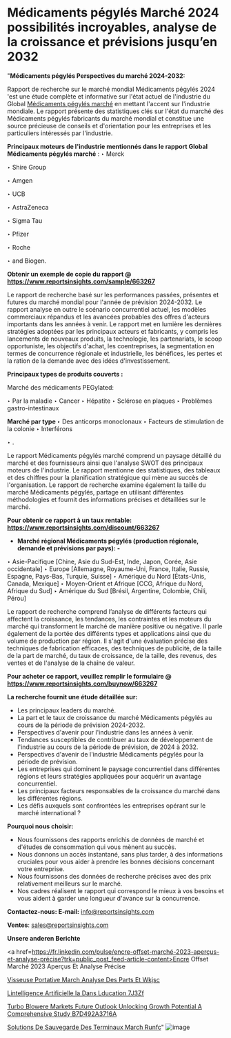# Médicaments pégylés Marché 2024 possibilités incroyables, analyse de la croissance et prévisions jusqu’en 2032

"<strong>Médicaments pégylés Perspectives du marché 2024-2032:</strong>

Rapport de recherche sur le marché mondial Médicaments pégylés 2024 'est une étude complète et informative sur l'état actuel de l'industrie du Global <a href=https://www.reportsinsights.com/sample/663267>Médicaments pégylés marché</a> en mettant l'accent sur l'industrie mondiale. Le rapport présente des statistiques clés sur l'état du marché des Médicaments pégylés fabricants du marché mondial et constitue une source précieuse de conseils et d'orientation pour les entreprises et les particuliers intéressés par l'industrie.

<strong>Principaux moteurs de l'industrie mentionnés dans le rapport Global Médicaments pégylés marché</strong> :
‣ Merck

‣ Shire Group

‣ Amgen

‣ UCB

‣ AstraZeneca

‣ Sigma Tau

‣ Pfizer

‣ Roche

‣ and Biogen.

<strong>Obtenir un exemple de copie du rapport @ <a href=https://www.reportsinsights.com/sample/663267>https://www.reportsinsights.com/sample/663267</a></strong>

Le rapport de recherche basé sur les performances passées, présentes et futures du marché mondial pour l'année de prévision 2024-2032. Le rapport analyse en outre le scénario concurrentiel actuel, les modèles commerciaux répandus et les avancées probables des offres d'acteurs importants dans les années à venir. Le rapport met en lumière les dernières stratégies adoptées par les principaux acteurs et fabricants, y compris les lancements de nouveaux produits, la technologie, les partenariats, le scoop opportuniste, les objectifs d'achat, les coentreprises, la segmentation en termes de concurrence régionale et industrielle, les bénéfices, les pertes et la ration de la demande avec des idées d'investissement.

<strong>Principaux types de produits couverts :</strong>

Marché des médicaments PEGylated:

‣  Par la maladie
‣ Cancer
‣ Hépatite
‣ Sclérose en plaques
‣ Problèmes gastro-intestinaux

<strong>Marché par type </strong>
‣ Des anticorps monoclonaux
‣ Facteurs de stimulation de la colonie
‣ Interférons

‣  .

Le rapport Médicaments pégylés marché comprend un paysage détaillé du marché et des fournisseurs ainsi que l'analyse SWOT des principaux moteurs de l'industrie. Le rapport mentionne des statistiques, des tableaux et des chiffres pour la planification stratégique qui mène au succès de l'organisation. Le rapport de recherche examine également la taille du marché Médicaments pégylés, partage en utilisant différentes méthodologies et fournit des informations précises et détaillées sur le marché.

<strong>Pour obtenir ce rapport à un taux rentable: <a href=https://www.reportsinsights.com/discount/663267>https://www.reportsinsights.com/discount/663267</a></strong>
<ul>
  <li><strong>Marché régional Médicaments pégylés (production régionale, demande et prévisions par pays): -</strong></li>
</ul>
‣ Asie-Pacifique [Chine, Asie du Sud-Est, Inde, Japon, Corée, Asie occidentale]
‣ Europe [Allemagne, Royaume-Uni, France, Italie, Russie, Espagne, Pays-Bas, Turquie, Suisse]
‣ Amérique du Nord [États-Unis, Canada, Mexique]
‣ Moyen-Orient et Afrique [CCG, Afrique du Nord, Afrique du Sud]
‣ Amérique du Sud [Brésil, Argentine, Colombie, Chili, Pérou]

Le rapport de recherche comprend l’analyse de différents facteurs qui affectent la croissance, les tendances, les contraintes et les moteurs du marché qui transforment le marché de manière positive ou négative. Il parle également de la portée des différents types et applications ainsi que du volume de production par région. Il s'agit d'une évaluation précise des techniques de fabrication efficaces, des techniques de publicité, de la taille de la part de marché, du taux de croissance, de la taille, des revenus, des ventes et de l'analyse de la chaîne de valeur.

<strong>Pour acheter ce rapport, veuillez remplir le formulaire @   <a href=https://www.reportsinsights.com/buynow/663267>https://www.reportsinsights.com/buynow/663267</a></strong>

<strong>La recherche fournit une étude détaillée sur:</strong>
<ul>
  <li>Les principaux leaders du marché.</li>
  <li>La part et le taux de croissance du marché Médicaments pégylés au cours de la période de prévision 2024-2032.</li>
  <li>Perspectives d'avenir pour l'industrie dans les années à venir.</li>
  <li>Tendances susceptibles de contribuer au taux de développement de l'industrie au cours de la période de prévision, de 2024 à 2032.</li>
  <li>Perspectives d'avenir de l'industrie Médicaments pégylés pour la période de prévision.</li>
  <li>Les entreprises qui dominent le paysage concurrentiel dans différentes régions et leurs stratégies appliquées pour acquérir un avantage concurrentiel.</li>
  <li>Les principaux facteurs responsables de la croissance du marché dans les différentes régions.</li>
  <li>Les défis auxquels sont confrontées les entreprises opérant sur le marché international ?</li>
</ul>
<strong>Pourquoi nous choisir:</strong>
<ul>
  <li>Nous fournissons des rapports enrichis de données de marché et d'études de consommation qui vous mènent au succès.</li>
  <li>Nous donnons un accès instantané, sans plus tarder, à des informations cruciales pour vous aider à prendre les bonnes décisions concernant votre entreprise.</li>
  <li>Nous fournissons des données de recherche précises avec des prix relativement meilleurs sur le marché.</li>
  <li>Nos cadres réalisent le rapport qui correspond le mieux à vos besoins et vous aident à garder une longueur d'avance sur la concurrence.</li>
</ul>
<strong>Contactez-nous:
</strong><strong>E-mail:</strong> <a href=mailto:info@reportsinsights.com>info@reportsinsights.com</a>

<strong>Ventes</strong>: <a href=mailto:sales@reportsinsights.com>sales@reportsinsights.com</a>

<strong>Unsere anderen Berichte</strong>

<a href=https://fr.linkedin.com/pulse/encre-offset-marché-2023-aperçus-et-analyse-précise?trk=public_post_feed-article-content>Encre Offset Marché 2023 Aperçus Et Analyse Précise</a>

<a href=https://www.linkedin.com/pulse/visseuse-portative-march%C3%A9-analyse-des-parts-et-wkjsc/>Visseuse Portative March Analyse Des Parts Et Wkjsc</a>

<a href=https://www.linkedin.com/pulse/lintelligence-artificielle-ia-dans-l%C3%A9ducation-7j3zf/>Lintelligence Artificielle Ia Dans Lducation 7J3Zf</a>

<a href=https://medium.com/@patelamau/turbo-blowere-markets-future-outlook-unlocking-growth-potential-a-comprehensive-study-b7d492a3716a>Turbo Blowere Markets Future Outlook Unlocking Growth Potential A Comprehensive Study B7D492A3716A</a>

<a href=https://www.linkedin.com/pulse/solutions-de-sauvegarde-des-terminaux-march%C3%A9-runfc/>Solutions De Sauvegarde Des Terminaux March Runfc</a>"
![image](https://github.com/daminid12/RImarketgrowth/assets/158430485/b7cc1260-d84f-439b-874c-eeba4018216d)
